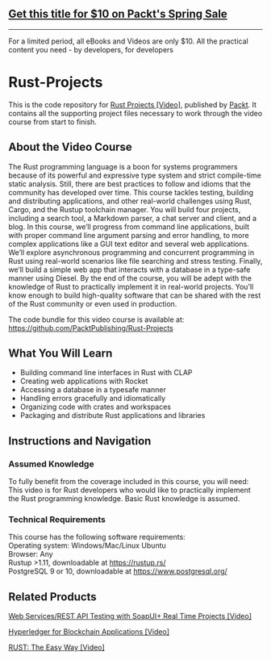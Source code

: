 ## [Get this title for $10 on Packt's Spring Sale](https://www.packt.com/V08946?utm_source=github&utm_medium=packt-github-repo&utm_campaign=spring_10_dollar_2022)
-----
For a limited period, all eBooks and Videos are only $10. All the practical content you need \- by developers, for developers

# Rust-Projects
This is the code repository for [Rust Projects [Video]](https://www.packtpub.com/in/programming/rust-projects-video), published by [Packt](https://www.packtpub.com/?utm_source=github). It contains all the supporting project files necessary to work through the video course from start to finish.
## About the Video Course
The Rust programming language is a boon for systems programmers because of its powerful and expressive type system and strict compile-time static analysis. Still, there are best practices to follow and idioms that the community has developed over time. This course tackles testing, building and distributing applications, and other real-world challenges using Rust, Cargo, and the Rustup toolchain manager.
You will build four projects, including a search tool, a Markdown parser, a chat server and client, and a blog. In this course, we’ll progress from command line applications, built with proper command line argument parsing and error handling, to more complex applications like a GUI text editor and several web applications. We’ll explore asynchronous programming and concurrent programming in Rust using real-world scenarios like file searching and stress testing. Finally, we’ll build a simple web app that interacts with a database in a type-safe manner using Diesel.
By the end of the course, you will be adept with the knowledge of Rust to practically implement it in real-world projects. You’ll know enough to build high-quality software that can be shared with the rest of the Rust community or even used in production.

The code bundle for this video course is available at: https://github.com/PacktPublishing/Rust-Projects

<H2>What You Will Learn</H2>
<DIV class=book-info-will-learn-text>
<UL>
<LI> Building command line interfaces in Rust with CLAP
<LI> Creating web applications with Rocket
<LI> Accessing a database in a typesafe manner
<LI> Handling errors gracefully and idiomatically
<LI> Organizing code with crates and workspaces
<LI> Packaging and distribute Rust applications and libraries</UL></DIV>

## Instructions and Navigation
### Assumed Knowledge
To fully benefit from the coverage included in this course, you will need:<br/>
This video is for Rust developers who would like to practically implement the Rust programming knowledge. Basic Rust knowledge is assumed.
### Technical Requirements
This course has the following software requirements:<br/>
Operating system: Windows/Mac/Linux Ubuntu <br/>
Browser: Any <br/>
Rustup >1.11, downloadable at https://rustup.rs/ <br/>
PostgreSQL 9 or 10, downloadable at https://www.postgresql.org/ <br/>




## Related Products
 [Web Services/REST API Testing with SoapUI+ Real Time Projects [Video]](https://www.packtpub.com/in/application-development/webservicesrest-api-testing-soapui-real-time-projects)

 [Hyperledger for Blockchain Applications [Video]](https://www.packtpub.com/in/application-development/hyperledger-blockchain-applications-video)

 [RUST: The Easy Way [Video]](https://www.packtpub.com/in/application-development/rustthe-easy-way-video)
